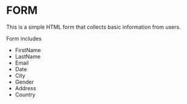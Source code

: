 # FORM
This is a simple HTML form that collects basic information from users.

Form includes 
- FirstName
- LastName
- Email
- Date
- City
- Gender
- Address
- Country

  

